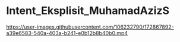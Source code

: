 # Intent_Eksplisit_MuhamadAzizS
https://user-images.githubusercontent.com/106232790/172867892-a39e6583-540a-403a-b241-e0b12b8b40b0.mp4

